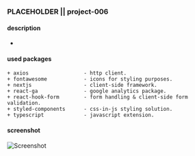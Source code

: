 ### PLACEHOLDER || project-006
#### description
+

#### used packages
```
+ axios                  - http client.
+ fontawesome            - icons for styling purposes.
+ nextjs                 - client-side framework.
+ react-ga               - google analytics package.
+ react-hook-form        - form handling & client-side form validation.
+ styled-components      - css-in-js styling solution.
+ typescript             - javascript extension.
```

#### screenshot
![Screenshot](.png)